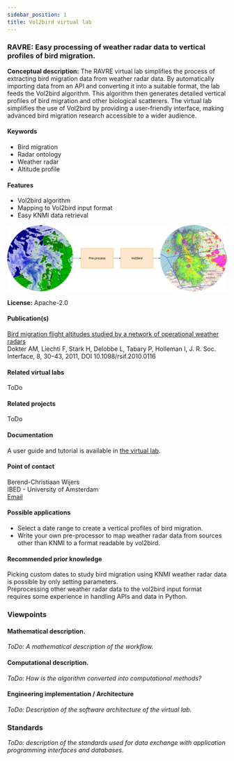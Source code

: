 ```yaml
---
sidebar_position: 1
title: Vol2bird virtual lab
---
```

### RAVRE: Easy processing of weather radar data to vertical profiles of bird migration.

**Conceptual description:** The RAVRE virtual lab simplifies the process of extracting bird migration data from weather radar data. 
By automatically importing data from an API and converting it into a suitable format, the lab feeds the Vol2bird algorithm. 
This algorithm then generates detailed vertical profiles of bird migration and other biological scatterers. 
The virtual lab simplifies the use of Vol2bird by providing a user-friendly interface, making advanced bird migration research accessible to a wider audience.

#### Keywords 
  - Bird migration
  - Radar ontology
  - Weather radar
  - Altitude profile

#### Features
- Vol2bird algorithm
- Mapping to Vol2bird input format
- Easy KNMI data retrieval

![ images/Vol2bird_overview_image.drawio.png not found](images/Vol2bird_overview_image.drawio.png)

**License:** Apache-2.0

#### Publication(s) 
[Bird migration flight altitudes studied by a network of operational weather radars](https://doi.org/10.1098/rsif.2010.0116)  
Dokter AM, Liechti F, Stark H, Delobbe L, Tabary P, Holleman I, J. R. Soc.  
Interface, 8, 30–43, 2011, DOI 10.1098/rsif.2010.0116

#### Related virtual labs
ToDo

#### Related projects
ToDo

#### Documentation
A user guide and tutorial is available in [the virtual lab](https://naavre.lifewatch.dev/vreapp/vlabs/vol2bird).

#### Point of contact
Berend-Christiaan Wijers  
IBED - University of Amsterdam   
[Email](koen.greuell@lifewatch.eu)

#### Possible applications
- Select a date range to create a vertical profiles of bird migration.
- Write your own pre-processor to map weather radar data from sources other than KNMI to a format readable by vol2bird.

#### Recommended prior knowledge
Picking custom dates to study bird migration using KNMI weather radar data is possible by only setting parameters.  
Preprocessing other weather radar data to the vol2bird input format requires some experience in handling APIs and data in Python.

### Viewpoints
#### Mathematical description.
*ToDo: A mathematical description of the workflow.*

#### Computational description.
*ToDo: How is the algorithm converted into computational methods?*

#### Engineering implementation / Architecture
*ToDo: Description of the software architecture of the virtual lab.*

### Standards
*ToDo: description of the standards used for data exchange with application programming interfaces and databases.*